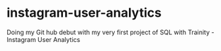 # instagram-user-analytics
 Doing my Git hub debut with my very first project of SQL with Trainity - Instagram User Analytics 
